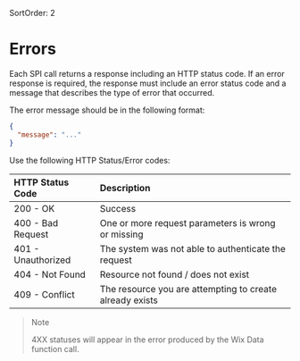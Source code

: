 SortOrder: 2
# Errors

Each SPI call returns a response including an HTTP status code. If an error response is required, the response must include an error status code and a message that describes the type of error that occurred.

The error message should be in the following format:  
```JSON
{
  "message": "..."
}
```
Use the following HTTP Status/Error codes:

| HTTP Status Code | Description | 
| :-------------- | :------- |  
| 200 - OK | Success |
| 400 - Bad Request | One or more request parameters is wrong or missing |
| 401 - Unauthorized | The system was not able to authenticate the request |
| 404 - Not Found | Resource not found / does not exist |
| 409 - Conflict | The resource you are attempting to create already exists |


>Note
>
>4XX statuses will appear in the error produced by the Wix Data function call.